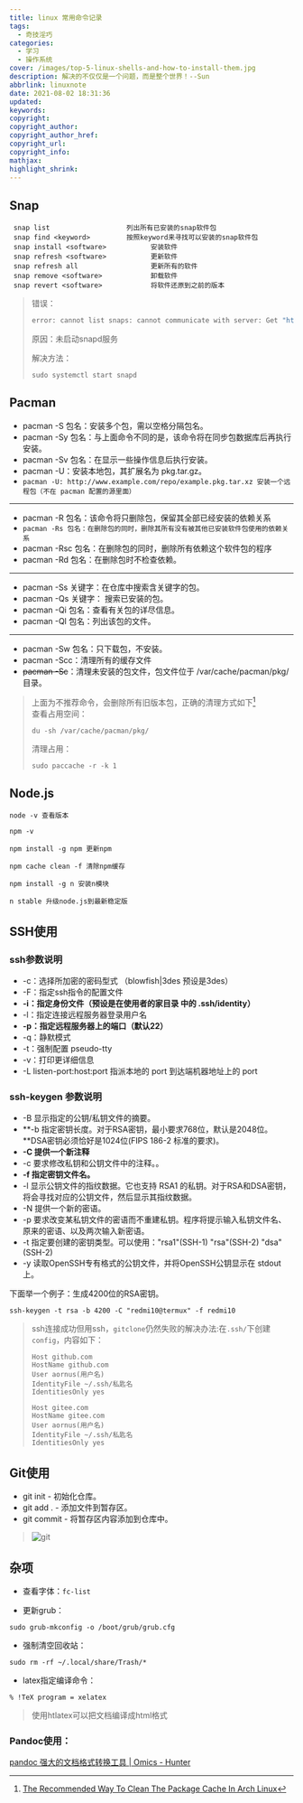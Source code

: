 ```yaml
---
title: linux 常用命令记录
tags:
  - 奇技淫巧
categories:
  - 学习
  - 操作系统
cover: /images/top-5-linux-shells-and-how-to-install-them.jpg
description: 解决的不仅仅是一个问题，而是整个世界！--Sun
abbrlink: linuxnote
date: 2021-08-02 18:31:36
updated:
keywords:
copyright:
copyright_author:
copyright_author_href:
copyright_url:
copyright_info:
mathjax:
highlight_shrink:
---
```



## Snap

  ```
   snap list                   列出所有已安装的snap软件包
   snap find <keyword>         按照keyword来寻找可以安装的snap软件包
   snap install <software>           安装软件
   snap refresh <software>           更新软件
   snap refresh all                  更新所有的软件
   snap remove <software>            卸载软件
   snap revert <software>            将软件还原到之前的版本
  ```

> 错误：
>
> ```bash
> error: cannot list snaps: cannot communicate with server: Get "http://localhost/v2/snaps": dial unix /run/snapd.socket: connect: no such file or directory
> ```
>
> 原因：未启动snapd服务
>
> 解决方法：
>
> ```shell
> sudo systemctl start snapd
> ```

## Pacman

- pacman -S 包名：安装多个包，需以空格分隔包名。  
- pacman -Sy 包名：与上面命令不同的是，该命令将在同步包数据库后再执行安装。
- pacman -Sv 包名：在显示一些操作信息后执行安装。
- pacman -U：安装本地包，其扩展名为 pkg.tar.gz。
- `pacman -U: http://www.example.com/repo/example.pkg.tar.xz 安装一个远程包（不在 pacman 配置的源里面）`   

---------

-  pacman -R 包名：该命令将只删除包，保留其全部已经安装的依赖关系
-  `pacman -Rs 包名：在删除包的同时，删除其所有没有被其他已安装软件包使用的依赖关系`
-  pacman -Rsc 包名：在删除包的同时，删除所有依赖这个软件包的程序
-  pacman -Rd 包名：在删除包时不检查依赖。

------

-  pacman -Ss 关键字：在仓库中搜索含关键字的包。
-  pacman -Qs 关键字： 搜索已安装的包。
-  pacman -Qi 包名：查看有关包的详尽信息。
-  pacman -Ql 包名：列出该包的文件。

------

-  pacman -Sw 包名：只下载包，不安装。
-  pacman -Scc：清理所有的缓存文件
-  ~~pacman -Sc~~：清理未安装的包文件，包文件位于 /var/cache/pacman/pkg/ 目录。

> 上面为不推荐命令，会删除所有旧版本包，正确的清理方式如下[^1]  
> 查看占用空间：
>
> ```shell
> du -sh /var/cache/pacman/pkg/ 
> ```
>
> 清理占用：
>
> ```shell
> sudo paccache -r -k 1
> ```

## Node.js

```
node -v 查看版本

npm -v

npm install -g npm 更新npm

npm cache clean -f 清除npm缓存

npm install -g n 安装n模块

n stable 升级node.js到最新稳定版
```

## SSH使用

### ssh参数说明

* -c：选择所加密的密码型式 （blowfish|3des 预设是3des）
* -F：指定ssh指令的配置文件
* **-i：指定身份文件（预设是在使用者的家目录 中的 .ssh/identity）**
* -l：指定连接远程服务器登录用户名
* **-p：指定远程服务器上的端口（默认22）**
* -q：静默模式
* -t：强制配置 pseudo-tty
* -v：打印更详细信息
* -L listen-port:host:port 指派本地的 port 到达端机器地址上的 port

### ssh-keygen 参数说明

* -B	显示指定的公钥/私钥文件的摘要。
* **-b    指定密钥长度。对于RSA密钥，最小要求768位，默认是2048位。**DSA密钥必须恰好是1024位(FIPS 186-2 标准的要求)。
* **-C	提供一个新注释**
* -c    要求修改私钥和公钥文件中的注释。。
* **-f	指定密钥文件名。**
* -l	显示公钥文件的指纹数据。它也支持 RSA1 的私钥。对于RSA和DSA密钥，将会寻找对应的公钥文件，然后显示其指纹数据。
* -N	提供一个新的密语。
* -p	要求改变某私钥文件的密语而不重建私钥。程序将提示输入私钥文件名、原来的密语、以及两次输入新密语。
* -t	指定要创建的密钥类型。可以使用："rsa1"(SSH-1) "rsa"(SSH-2) "dsa"(SSH-2)
* -y	读取OpenSSH专有格式的公钥文件，并将OpenSSH公钥显示在 stdout 上。

下面举一个例子：生成4200位的RSA密钥。

```shell 例子：
ssh-keygen -t rsa -b 4200 -C "redmi10@termux" -f redmi10
```

> ssh连接成功但用ssh，`gitclone`仍然失败的解决办法:在`.ssh/`下创建`config`，内容如下：
>
> ```
> Host github.com
> HostName github.com
> User aornus(用户名)
> IdentityFile ~/.ssh/私匙名
> IdentitiesOnly yes
> 
> Host gitee.com
> HostName gitee.com
> User aornus(用户名)
> IdentityFile ~/.ssh/私匙名
> IdentitiesOnly yes
> ```

## Git使用

- git init - 初始化仓库。
- git add . - 添加文件到暂存区。
- git commit - 将暂存区内容添加到仓库中。

> ![git](https://www.runoob.com/wp-content/uploads/2015/02/011500266295799.jpg)

## 杂项

* 查看字体：`fc-list`  

* 更新grub：   

```
sudo grub-mkconfig -o /boot/grub/grub.cfg
```

* 强制清空回收站： 

```
sudo rm -rf ~/.local/share/Trash/*
```

* latex指定编译命令： 

```
% !TeX program = xelatex
```

> 使用htlatex可以把文档编译成html格式

###  Pandoc使用：

[pandoc 强大的文档格式转换工具 | Omics - Hunter](https://evvail.com/2021/02/02/2184.html)


[^1]:[The Recommended Way To Clean The Package Cache In Arch Linux](https://ostechnix.com/recommended-way-clean-package-cache-arch-linux/) 
